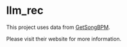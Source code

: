 # llm_rec

This project uses data from [GetSongBPM](https://getsongbpm.com/).

Please visit their website for more information.
